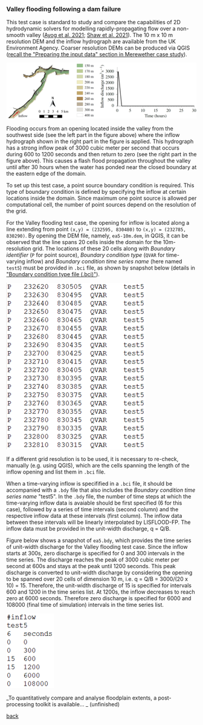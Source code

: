 ### Valley flooding following a dam failure

This test case is standard to study and compare the capabilities of 2D hydrodynamic solvers for modelling rapidly-propagating flow over a non-smooth valley ([Ayog et al. 2021](https://www.sciencedirect.com/science/article/abs/pii/S0022169420313858); [Shaw et al. 2021](https://gmd.copernicus.org/preprints/gmd-2020-340/)). The 10 m x 10 m resolution DEM and the inflow hydrograph are available from the UK Environment Agency. Coarser resolution DEMs can be produced via QGIS ([recall the "Preparing the input data" section in Merewether case study](/Merewether2.md)).


![Image](/Figures/Fig_7G.jpg)


Flooding occurs from an opening located inside the valley from the southwest side (see the left part in the figure above) where the inflow hydrograph shown in the right part in the figure is applied. This hydrograph has a strong inflow peak of 3000 cubic meter per second that occurs during 600 to 1200 seconds and then return to zero (see the right part in the figure above). This causes a flash flood propagation throughout the valley until after 30 hours when the water has ponded near the closed boundary at the eastern edge of the domain.

To set up this test case, a point source boundary condition is required. This type of boundary condition is defined by specifying the inflow at certain locations inside the domain. Since maximum one point source is allowed per computational cell, the number of point sources depend on the resolution of the grid. 

For the Valley flooding test case, the opening for inflow is located along a line extending from point `(x,y) = (232595, 830480)` to `(x,y) = (232785, 830290)`. By opening the DEM file, namely, `ea5-10m.dem`, in QGIS, it can be observed that the line spans 20 cells inside the domain for the 10m-resolution grid. The locations of these 20 cells along with _Boundary identifier_ (`P` for point source), _Boundary condition type_ (`QVAR` for time-varying inflow) and _Boundary condition time series name_ (here named `test5`) must be provided in `.bci` file, as shown by snapshot below (details in ["Boundary condition type file (.bci)"](https://www.seamlesswave.com/Merewether1-2.html)). 

![image](/Figures/ea5_1.PNG)

If a different grid resolution is to be used, it is necessary to re-check, manually (e.g. using QGIS), which are the cells spanning the length of the inflow opening and list them in `.bci` file. 


When a time-varying inflow is specifified in a `.bci` file, it should be accompanied with a `.bdy` file that also includes the _Boundary condition time series name_ "test5". In the `.bdy` file, the number of time steps at which the time-varying inflow data is avaiable should be first specified (6 for this case), followed by a series of time intervals (second column) and the respective inflow data at these intervals (first column). The inflow data between these intervals will be linearly interpolated by LISFLOOD-FP. The inflow data must be provided in the unit-width discharge, q = Q/B. 


Figure below shows a snapshot of `ea5.bdy`, which provides the time series of unit-width discharge for the Valley flooding test case. Since the inflow starts at 300s, zero discharge is specified for 0 and 300 intervals in the time series. The discharge reaches the peak of 3000 cubic meter per second at 600s and stays at the peak until 1200 seconds. This peak discharge is converted to unit-width discharge by considering the opening to be spanned over 20 cells of dimension 10 m, i.e. q = Q/B = 3000/(20 x 10) = 15. Therefore, the unit-width discharge of 15 is specified for intervals 600 and 1200 in the time series list. At 1200s, the inflow decreases to reach zero at 6000 seconds. Therefore zero discharge is specified for 6000 and 108000 (final time of simulation) intervals in the time series list.


![image](/Figures/ea5_2.PNG)


_To quantitatively compare and analyse floodplain extents, a post-processing toolkit is available… _ (unfinished)



[back](/LISFLOOD8.0.md)
